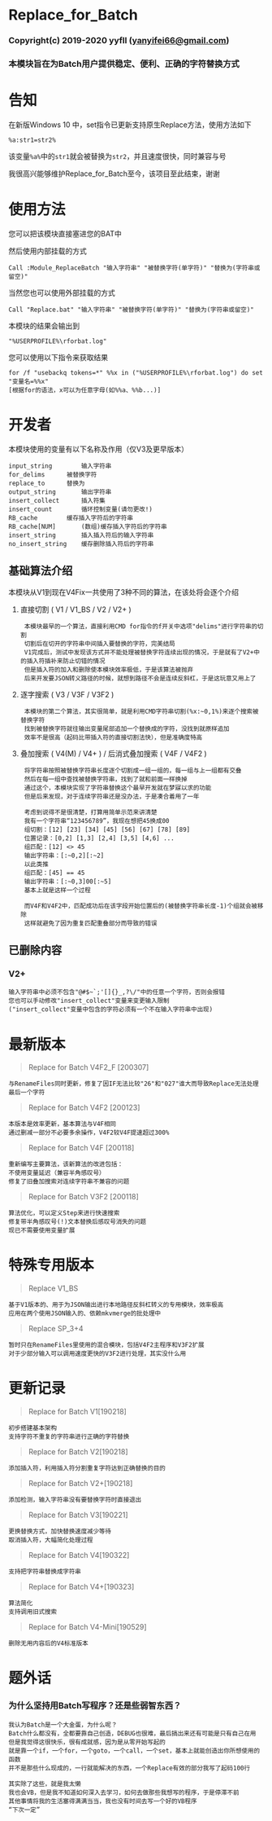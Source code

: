 # Replace_for_Batch
### Copyright(c) 2019-2020 yyfll (yanyifei66@gmail.com)
### 本模块旨在为Batch用户提供稳定、便利、正确的字符替换方式

告知
=
在新版Windows 10 中，set指令已更新支持原生Replace方法，使用方法如下

	%a:str1=str2%

该变量`%a%`中的`str1`就会被替换为`str2`，并且速度很快，同时兼容与号

我很高兴能够维护Replace_for_Batch至今，该项目至此结束，谢谢

使用方法
=
您可以把该模块直接塞进您的BAT中

然后使用内部挂载的方式

	Call :Module_ReplaceBatch "输入字符串" "被替换字符(单字符)" "替换为(字符串或留空)"
	
当然您也可以使用外部挂载的方式

	Call "Replace.bat" "输入字符串" "被替换字符(单字符)" "替换为(字符串或留空)"
	
本模块的结果会输出到

	"%USERPROFILE%\rforbat.log"
您可以使用以下指令来获取结果

	for /f "usebackq tokens=*" %%x in ("%USERPROFILE%\rforbat.log") do set "变量名=%%x"
	[根据for的语法，x可以为任意字母(如%%a、%%b...)]
	
开发者
=
本模块使用的变量有以下名称及作用（仅V3及更早版本）

	input_string 		输入字符串
	for_delims 		被替换字符
	replace_to 		替换为
	output_string 		输出字符串
	insert_collect 		插入符集
	insert_count		循环控制变量(请勿更改!)
	RB_cache 		缓存插入字符后的字符串
	RB_cache[NUM] 		(数组)缓存插入字符后的字符串
	insert_string 		插入插入符后的输入字符串
	no_insert_string 	缓存删除插入符后的字符串
	
## 基础算法介绍
本模块从V1到现在V4Fix一共使用了3种不同的算法，在该处将会逐个介绍

1. 直接切割 ( V1 / V1_BS / V2 / V2+ )

		本模块最早的一个算法，直接利用CMD for指令的f开关中选项"delims"进行字符串的切割
		切割后在切开的字符串中间插入要替换的字符，完美结局
		V1完成后，测试中发现该方式并不能处理被替换字符连续出现的情况，于是就有了V2+中的插入符插补来防止切错的情况
		但是插入符的加入和删除使本模块效率极低，于是该算法被抛弃
		后来开发要JSON转义路径的时候，就想到路径不会是连续反斜杠，于是这玩意又用上了
		
2. 逐字搜索 ( V3 / V3F / V3F2 )

		本模块的第二个算法，其实很简单，就是利用CMD字符串切割(%x:~0,1%)来逐个搜索被替换字符
		找到被替换字符就往输出变量尾部追加一个替换成的字符，没找到就原样追加
		效率不是很高（起码比带插入符的直接切割法快），但是准确度特高
		
3. 叠加搜索 ( V4(M) / V4+ ) / 后消式叠加搜索 ( V4F / V4F2 )

		将字符串按照被替换字符串长度逐个切割成一组一组的，每一组与上一组都有交叠
		然后在每一组中查找被替换字符串，找到了就和前面一样换掉
		通过这个，本模块实现了字符串替换这个最早开发就在梦寐以求的功能
		但是后来发现，对于连续字符串还是没办法，于是凑合着用了一年
		
		考虑到说得不是很清楚，打算用简单示范来讲清楚
		我有一个字符串“123456789”，我现在想把45换成00
		组切割：[12] [23] [34] [45] [56] [67] [78] [89]
		位置记录：[0,2] [1,3] [2,4] [3,5] [4,6] ...
		组匹配：[12] <> 45
		输出字符串：[:~0,2][:~2]
		以此类推
		组匹配：[45] == 45
		输出字符串：[:~0,3]00[:~5]
		基本上就是这样一个过程
		
		而V4F和V4F2中，匹配成功后在该字段开始位置后的(被替换字符串长度-1)个组就会被移除
		这样就避免了因为重复匹配重叠部分而导致的错误

## 已删除内容
### V2+
	输入字符串中必须不包含"@#$~`;'[]{}_,?\/"中的任意一个字符，否则会报错
	您也可以手动修改"insert_collect"变量来变更输入限制
	("insert_collect"变量中包含的字符必须有一个不在输入字符串中出现)

  
最新版本
=
> Replace for Batch V4F2_F [200307]

	与RenameFiles同时更新，修复了因IF无法比较"26"和"027"谁大而导致Replace无法处理最后一个字符

> Replace for Batch V4F2 [200123]

	本版本是效率更新，基本算法与V4F相同
	通过删减一部分不必要多余操作，V4F2较V4F提速超过300%

> Replace for Batch V4F [200118]

	重新编写主要算法，该新算法的改进包括：
    不使用变量延迟（兼容半角感叹号）
    修复了旧叠加搜索对连续字符串不兼容的问题
    
> Replace for Batch V3F2 [200118]

    算法优化，可以定义Step来进行快速搜索
	修复带半角感叹号(!)文本替换后感叹号消失的问题
	现已不需要使用变量扩展
	
特殊专用版本
=
> Replace V1_BS

	基于V1版本的、用于为JSON输出进行本地路径反斜杠转义的专用模块，效率极高
	应用在两个使用JSON输入的、依赖mkvmerge的批处理中

> Replace SP_3+4

	暂时只在RenameFiles里使用的混合模块，包括V4F2主程序和V3F2扩展
	对于少部分输入可以调用速度更快的V3F2进行处理，其实没什么用
	
更新记录
=
> Replace for Batch V1[190218]

	初步搭建基本架构
	支持字符不重复的字符串进行正确的字符替换

> Replace for Batch V2[190218]

	添加插入符，利用插入符分割重复字符达到正确替换的目的
 
> Replace for Batch V2+[190218]

	添加检测，输入字符串没有要替换字符时直接退出
	
> Replace for Batch V3[190221]

	更换替换方式，加快替换速度减少等待
	取消插入符，大幅简化处理过程

> Replace for Batch V4[190322]
	
	支持把字符串替换成字符串
	
> Replace for Batch V4+[190323]
	
	算法简化
	支持调用旧式搜索
	
> Replace for Batch V4-Mini[190529]

	删除无用内容后的V4标准版本

题外话
=
### 为什么坚持用Batch写程序？还是些弱智东西？
	我认为Batch是一个大金蛋，为什么呢？
	Batch什么都没有，全都要靠自己创造，DEBUG也很难，最后搞出来还有可能是只有自己在用
	但是我觉得这很快乐，很有成就感，因为是从零开始写起的
	就是靠一个if，一个for，一个goto，一个call，一个set，基本上就能创造出你所想使用的函数
	并不是那些什么现成的，一行就能解决的东西，一个Replace有效的部分我写了起码100行
	
	其实除了这些，就是我太懒
	我也会VB，但是我不知道如何深入去学习，如何去做那些我想写的程序，于是停滞不前
	其他事情将我的生活塞得满满当当，我也没有时间去写一个好的VB程序
	“下次一定”
